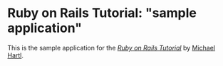 # Ruby on Rails Tutorial: "sample application"

This is the sample application for the
[*Ruby on Rails Tutorial*](http://www.railstutorial.org/)
by [Michael Hartl](http://www.michaelhartl.com/).
